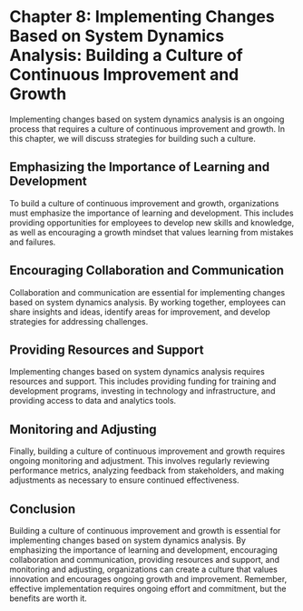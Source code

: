 Chapter 8: Implementing Changes Based on System Dynamics Analysis: Building a Culture of Continuous Improvement and Growth
==========================================================================================================================

Implementing changes based on system dynamics analysis is an ongoing process that requires a culture of continuous improvement and growth. In this chapter, we will discuss strategies for building such a culture.

Emphasizing the Importance of Learning and Development
------------------------------------------------------

To build a culture of continuous improvement and growth, organizations must emphasize the importance of learning and development. This includes providing opportunities for employees to develop new skills and knowledge, as well as encouraging a growth mindset that values learning from mistakes and failures.

Encouraging Collaboration and Communication
-------------------------------------------

Collaboration and communication are essential for implementing changes based on system dynamics analysis. By working together, employees can share insights and ideas, identify areas for improvement, and develop strategies for addressing challenges.

Providing Resources and Support
-------------------------------

Implementing changes based on system dynamics analysis requires resources and support. This includes providing funding for training and development programs, investing in technology and infrastructure, and providing access to data and analytics tools.

Monitoring and Adjusting
------------------------

Finally, building a culture of continuous improvement and growth requires ongoing monitoring and adjustment. This involves regularly reviewing performance metrics, analyzing feedback from stakeholders, and making adjustments as necessary to ensure continued effectiveness.

Conclusion
----------

Building a culture of continuous improvement and growth is essential for implementing changes based on system dynamics analysis. By emphasizing the importance of learning and development, encouraging collaboration and communication, providing resources and support, and monitoring and adjusting, organizations can create a culture that values innovation and encourages ongoing growth and improvement. Remember, effective implementation requires ongoing effort and commitment, but the benefits are worth it.


